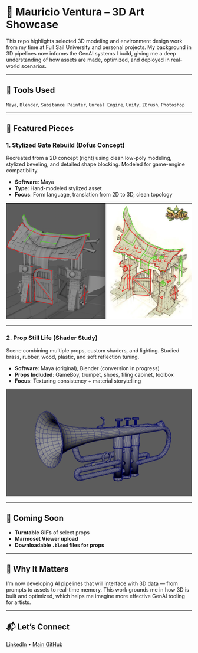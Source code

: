 # 🧱 Mauricio Ventura – 3D Art Showcase

This repo highlights selected 3D modeling and environment design work from my time at Full Sail University and personal projects. My background in 3D pipelines now informs the GenAI systems I build, giving me a deep understanding of how assets are made, optimized, and deployed in real-world scenarios.

---

## 🎨 Tools Used
`Maya`, `Blender`, `Substance Painter`, `Unreal Engine`, `Unity`, `ZBrush`, `Photoshop`

---

## 🧩 Featured Pieces

### 1. Stylized Gate Rebuild (Dofus Concept)
Recreated from a 2D concept (right) using clean low-poly modeling, stylized beveling, and detailed shape blocking. Modeled for game-engine compatibility.
- **Software**: Maya
- **Type**: Hand-modeled stylized asset
- **Focus**: Form language, translation from 2D to 3D, clean topology

![Stylized Gate](./assets/stylized_gate.png)

---

### 2. Prop Still Life (Shader Study)
Scene combining multiple props, custom shaders, and lighting. Studied brass, rubber, wood, plastic, and soft reflection tuning.
- **Software**: Maya (original), Blender (conversion in progress)
- **Props Included**: GameBoy, trumpet, shoes, filing cabinet, toolbox
- **Focus**: Texturing consistency + material storytelling

![Still Life](./assets/trumpet_scene.png)

---

## 🔄 Coming Soon
- **Turntable GIFs** of select props
- **Marmoset Viewer upload**
- **Downloadable `.blend` files for props**

---

## 🧠 Why It Matters
I’m now developing AI pipelines that will interface with 3D data — from prompts to assets to real-time memory. This work grounds me in how 3D is built and optimized, which helps me imagine more effective GenAI tooling for artists.

---

## 📬 Let’s Connect
[LinkedIn](https://www.linkedin.com/in/mauricio-ventura-52a14425a) • [Main GitHub](https://github.com/Mugiwara555343)
